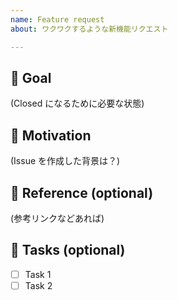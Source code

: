```yaml
---
name: Feature request
about: ワクワクするような新機能リクエスト

---
```


## 🎉 Goal

(Closed になるために必要な状態)

## 💪 Motivation

(Issue を作成した背景は？)

## 📖 Reference (optional)

(参考リンクなどあれば)

## 📎 Tasks (optional)

- [ ] Task 1
- [ ] Task 2